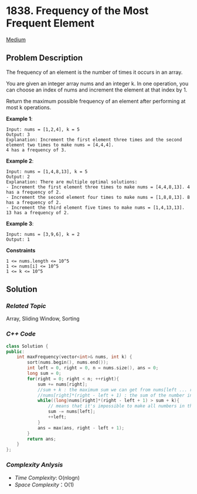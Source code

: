 # 1838. Frequency of the Most Frequent Element
[Medium](https://leetcode.com/problems/frequency-of-the-most-frequent-element/description)

## Problem Description

The frequency of an element is the number of times it occurs in an array.

You are given an integer array nums and an integer k. In one operation, you can choose an index of nums and increment the element at that index by 1.

Return the maximum possible frequency of an element after performing at most k operations.


**Example 1**:
```
Input: nums = [1,2,4], k = 5
Output: 3
Explanation: Increment the first element three times and the second element two times to make nums = [4,4,4].
4 has a frequency of 3.
```
**Example 2**:
```
Input: nums = [1,4,8,13], k = 5
Output: 2
Explanation: There are multiple optimal solutions:
- Increment the first element three times to make nums = [4,4,8,13]. 4 has a frequency of 2.
- Increment the second element four times to make nums = [1,8,8,13]. 8 has a frequency of 2.
- Increment the third element five times to make nums = [1,4,13,13]. 13 has a frequency of 2.
```
**Example 3**:
```
Input: nums = [3,9,6], k = 2
Output: 1
```

**Constraints**
```
1 <= nums.length <= 10^5
1 <= nums[i] <= 10^5
1 <= k <= 10^5
```

## Solution

### _Related Topic_
   Array, Sliding Window, Sorting

### _C++ Code_
```cpp
class Solution {
public:
    int maxFrequency(vector<int>& nums, int k) {
        sort(nums.begin(), nums.end());
        int left = 0, right = 0, n = nums.size(), ans = 0;
        long sum = 0;
        for(right = 0; right < n; ++right){
            sum += nums[right];
            //sum + k : the maximum sum we can get from nums[left ... right]
            //nums[right]*(right - left + 1) : the sum of the number in the sliding window and all of numbers are changed to nums[right] 
            while((long)nums[right]*(right - left + 1) > sum + k){
                // means that it's impossible to make all numbers in the sliding window as the same number
                sum -= nums[left];
                ++left;
            }
            ans = max(ans, right - left + 1);
        }
        return ans;
    }
};
```

### _Complexity Anlysis_
- _Time Complexity_: O(nlogn)
- _Space Complexity_：O(1)
